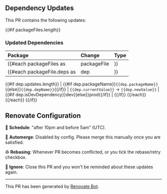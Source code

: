 ## Dependency Updates

This PR contains the following updates:

{{#if packageFiles.length}}
### Updated Dependencies

| Package | Change | Type |
|:--------|:-------|:-----|
{{#each packageFiles as |packageFile|}}
{{#each packageFile.deps as |dep|}}
{{#if dep.updates.length}}
| {{#if dep.packageName}}`{{dep.packageName}}`{{else}}`{{dep.depName}}`{{/if}} | `{{dep.currentValue}}` → `{{dep.newValue}}` | {{#if dep.isDevDependency}}dev{{else}}prod{{/if}} |
{{/if}}
{{/each}}
{{/each}}
{{/if}}

## Renovate Configuration

📅 **Schedule**: "after 10pm and before 5am" (UTC).

🚦 **Automerge**: Disabled by config. Please merge this manually once you are satisfied.

♻️ **Rebasing**: Whenever PR becomes conflicted, or you tick the rebase/retry checkbox.

🔕 **Ignore**: Close this PR and you won't be reminded about these updates again.

---

This PR has been generated by [Renovate Bot](https://github.com/renovatebot/renovate). 